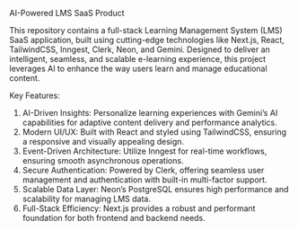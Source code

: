 AI-Powered LMS SaaS Product

This repository contains a full-stack Learning Management System (LMS) SaaS application, built using cutting-edge technologies like Next.js, React, TailwindCSS, Inngest, Clerk, Neon, and Gemini. Designed to deliver an intelligent, seamless, and scalable e-learning experience, this project leverages AI to enhance the way users learn and manage educational content.

Key Features:
1. AI-Driven Insights: Personalize learning experiences with Gemini’s AI capabilities for adaptive content delivery and performance analytics.
2. Modern UI/UX: Built with React and styled using TailwindCSS, ensuring a responsive and visually appealing design.
3. Event-Driven Architecture: Utilize Inngest for real-time workflows, ensuring smooth asynchronous operations.
4. Secure Authentication: Powered by Clerk, offering seamless user management and authentication with built-in multi-factor support.
5. Scalable Data Layer: Neon’s PostgreSQL ensures high performance and scalability for managing LMS data.
6. Full-Stack Efficiency: Next.js provides a robust and performant foundation for both frontend and backend needs.

